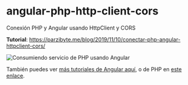 # angular-php-http-client-cors
Conexión PHP y Angular usando HttpClient y CORS

**Tutorial**: https://parzibyte.me/blog/2019/11/10/conectar-php-angular-httpclient-cors/

![Consumiendo servicio de PHP usando Angular](https://parzibyte.me/blog/wp-content/uploads/2019/11/Angular-y-PHP-con-HttpClient-y-CORS.gif)

También puedes ver [más tutoriales de Angular aquí](https://parzibyte.me/blog/category/framework-angular/), o de PHP en [este enlace](https://parzibyte.me/blog/category/php/).